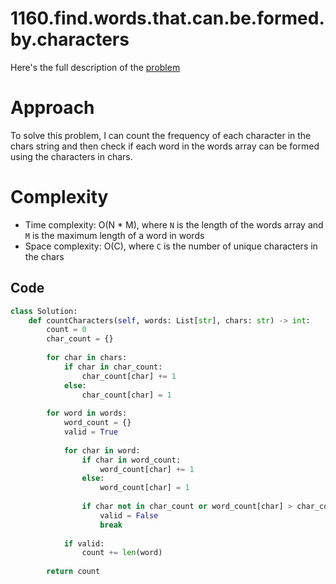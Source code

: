 # 1160.find.words.that.can.be.formed.by.characters

Here's the full description of the [problem](https://leetcode.com/problems/find-words-that-can-be-formed-by-characters/description/)

# Approach

To solve this problem, I can count the frequency of each character in the chars string and then check if each word in the words array can be formed using the characters in chars.

# Complexity

- Time complexity: O(N * M), where `N` is the length of the words array and `M` is the maximum length of a word in words 
- Space complexity: O(C), where `C` is the number of unique characters in the chars 

## Code

```python
class Solution:
    def countCharacters(self, words: List[str], chars: str) -> int:
        count = 0
        char_count = {}
        
        for char in chars:
            if char in char_count:
                char_count[char] += 1
            else:
                char_count[char] = 1
        
        for word in words:
            word_count = {}
            valid = True
            
            for char in word:
                if char in word_count:
                    word_count[char] += 1
                else:
                    word_count[char] = 1
                
                if char not in char_count or word_count[char] > char_count[char]:
                    valid = False
                    break
            
            if valid:
                count += len(word)
        
        return count
```